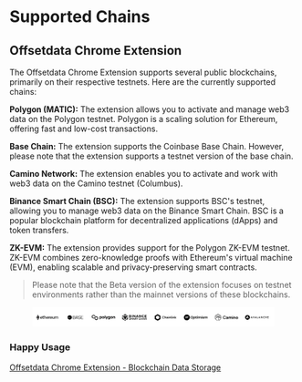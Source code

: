 # Supported Chains

## Offsetdata Chrome Extension

The Offsetdata Chrome Extension supports several public blockchains, primarily on their respective testnets. Here are the currently supported chains:

**Polygon (MATIC):** The extension allows you to activate and manage web3 data on the Polygon testnet. Polygon is a scaling solution for Ethereum, offering fast and low-cost transactions.

**Base Chain:** The extension supports the Coinbase Base Chain. However, please note that the extension supports a testnet version of the base chain.

**Camino Network:** The extension enables you to activate and work with web3 data on the Camino testnet (Columbus).

**Binance Smart Chain (BSC):** The extension supports BSC's testnet, allowing you to manage web3 data on the Binance Smart Chain. BSC is a popular blockchain platform for decentralized applications (dApps) and token transfers.

**ZK-EVM:** The extension provides support for the Polygon ZK-EVM testnet. ZK-EVM combines zero-knowledge proofs with Ethereum's virtual machine (EVM), enabling scalable and privacy-preserving smart contracts.

 > Please note that the Beta version of the extension focuses on testnet environments rather than the mainnet versions of these blockchains.



<figure><img src="../.gitbook/assets/image (4).png" alt=""><figcaption></figcaption></figure>

### Happy Usage

[Offsetdata Chrome Extension - Blockchain Data Storage](https://chrome.google.com/webstore/detail/offsetdata-web3-data-mana/mleenidgghahbdmlahmkkbmeenbgnaec)
